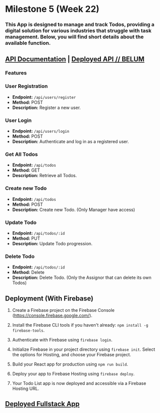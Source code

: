 # Milestone 5 (Week 22)

### This App is designed to manage and track Todos, providing a digital solution for various industries that struggle with task management. Below, you will find short details about the available function.

## [API Documentation](https://documenter.getpostman.com/view/29347896/2s9YeK2peD) |  [Deployed API // BELUM](https://us-central1-revou-fullstack-2.cloudfunctions.net/milestone_3_rzou)
### Features
### User Registration

- **Endpoint:** `/api/users/register`
- **Method:** POST
- **Description:** Register a new user.

### User Login

- **Endpoint:** `/api/users/login`
- **Method:** POST
- **Description:** Authenticate and log in as a registered user.

### Get All Todos

- **Endpoint:** `/api/todos`
- **Method:** GET
- **Description:** Retrieve all Todos.

### Create new Todo

- **Endpoint:** `/api/todos`
- **Method:** POST
- **Description:** Create new Todo. (Only Manager have access)

### Update Todo

- **Endpoint:** `/api/todos/:id`
- **Method:** PUT
- **Description:** Update Todo progression.

### Delete Todo

- **Endpoint:** `/api/todos/:id`
- **Method:** Delete
- **Description:** Delete Todo. (Only the Assignor that can delete its own Todos)

## Deployment (With Firebase)

1. Create a Firebase project on the Firebase Console (https://console.firebase.google.com/).

2. Install the Firebase CLI tools if you haven't already: `npm install -g firebase-tools`.

3. Authenticate with Firebase using `firebase login`.

4. Initialize Firebase in your project directory using `firebase init`. Select the options for Hosting, and choose your Firebase project.

5. Build your React app for production using `npm run build`.

6. Deploy your app to Firebase Hosting using `firebase deploy`.

7. Your Todo List app is now deployed and accessible via a Firebase Hosting URL.
   
## [Deployed Fullstack App](https://rzou-week22.web.app)
